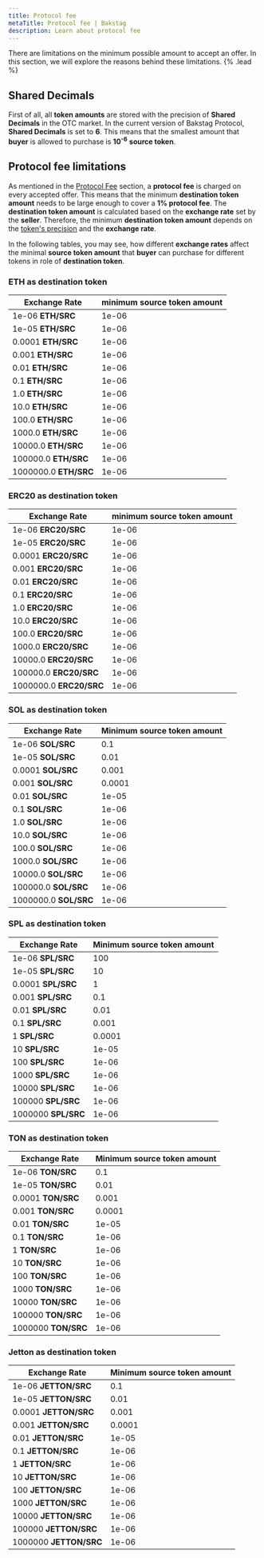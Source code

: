 ```yaml
---
title: Protocol fee
metaTitle: Protocol fee | Bakstag
description: Learn about protocol fee
---
```


There are limitations on the minimum possible amount to accept an offer. In this section, we will explore the reasons behind these limitations. {% .lead %}

## Shared Decimals
First of all, all **token amounts** are stored with the precision of **Shared Decimals** in the OTC market. In the current version of Bakstag Protocol, **Shared Decimals** is set to **6**. This means that the smallest amount that **buyer** is allowed to purchase is **10<sup>-6</sup>** **source token**.

## Protocol fee limitations
As mentioned in the [Protocol Fee](/fee) section, a **protocol fee** is charged on every accepted offer. This means that the minimum **destination token amount** needs to be large enough to cover a **1% protocol fee**. The **destination token amount** is calculated based on the **exchange rate** set by the **seller**. Therefore, the minimum **destination token amount** depends on the [token's precision](/token-precision) and the **exchange rate**. 

In the following tables, you may see, how different **exchange rates** affect the minimal **source token amount** that **buyer** can purchase for different tokens in role of **destination token**.


### ETH as **destination token**
|**Exchange Rate** | minimum **source token amount** |
|---|---|
| 1e-06 **ETH/SRC**| 1e-06 |
| 1e-05 **ETH/SRC**| 1e-06 |
| 0.0001 **ETH/SRC**| 1e-06 |
| 0.001 **ETH/SRC**| 1e-06 |
| 0.01 **ETH/SRC**| 1e-06 |
| 0.1 **ETH/SRC**| 1e-06 |
| 1.0 **ETH/SRC**| 1e-06 |
| 10.0 **ETH/SRC**| 1e-06 |
| 100.0 **ETH/SRC**| 1e-06 |
| 1000.0 **ETH/SRC**| 1e-06 |
| 10000.0 **ETH/SRC**| 1e-06 |
| 100000.0 **ETH/SRC**| 1e-06 |
| 1000000.0 **ETH/SRC**| 1e-06 |

### ERC20 as **destination token**

|**Exchange Rate** | minimum **source token amount** |
|---|---|
| 1e-06 **ERC20/SRC** | 1e-06 |
| 1e-05 **ERC20/SRC** | 1e-06 |
| 0.0001 **ERC20/SRC** | 1e-06 |
| 0.001 **ERC20/SRC** | 1e-06 |
| 0.01 **ERC20/SRC** | 1e-06 |
| 0.1 **ERC20/SRC** | 1e-06 |
| 1.0 **ERC20/SRC** | 1e-06 |
| 10.0 **ERC20/SRC** | 1e-06 |
| 100.0 **ERC20/SRC** | 1e-06 |
| 1000.0 **ERC20/SRC** | 1e-06 |
| 10000.0 **ERC20/SRC** | 1e-06 |
| 100000.0 **ERC20/SRC** | 1e-06 |
| 1000000.0 **ERC20/SRC** | 1e-06 |

### SOL as **destination token**
|**Exchange Rate** | Minimum **source token amount** |
|---|---|
| 1e-06 **SOL/SRC** | 0.1 |
| 1e-05 **SOL/SRC** | 0.01 |
| 0.0001 **SOL/SRC** | 0.001 |
| 0.001 **SOL/SRC** | 0.0001 |
| 0.01 **SOL/SRC** | 1e-05 |
| 0.1 **SOL/SRC** | 1e-06 |
| 1.0 **SOL/SRC** | 1e-06 |
| 10.0 **SOL/SRC** | 1e-06 |
| 100.0 **SOL/SRC** | 1e-06 |
| 1000.0 **SOL/SRC** | 1e-06 |
| 10000.0 **SOL/SRC** | 1e-06 |
| 100000.0 **SOL/SRC** | 1e-06 |
| 1000000.0 **SOL/SRC** | 1e-06 |

### SPL as **destination token**
|**Exchange Rate** | Minimum **source token amount** |
|---|---|
| 1e-06 **SPL/SRC** | 100 |
| 1e-05 **SPL/SRC** | 10 |
| 0.0001 **SPL/SRC** | 1 |
| 0.001 **SPL/SRC** | 0.1 |
| 0.01 **SPL/SRC** | 0.01 |
| 0.1 **SPL/SRC** | 0.001 |
| 1 **SPL/SRC** | 0.0001 |
| 10 **SPL/SRC** | 1e-05 |
| 100 **SPL/SRC** | 1e-06 |
| 1000 **SPL/SRC** | 1e-06 |
| 10000 **SPL/SRC** | 1e-06 |
| 100000 **SPL/SRC** | 1e-06 |
| 1000000 **SPL/SRC** | 1e-06 |

### TON as **destination token**
|**Exchange Rate** | Minimum **source token amount** |
|---|---|
| 1e-06 **TON/SRC** | 0.1 |
| 1e-05 **TON/SRC** | 0.01 |
| 0.0001 **TON/SRC** | 0.001 |
| 0.001 **TON/SRC** | 0.0001 |
| 0.01 **TON/SRC** | 1e-05 |
| 0.1 **TON/SRC** | 1e-06 |
| 1 **TON/SRC** | 1e-06 |
| 10 **TON/SRC** | 1e-06 |
| 100 **TON/SRC** | 1e-06 |
| 1000 **TON/SRC** | 1e-06 |
| 10000 **TON/SRC** | 1e-06 |
| 100000 **TON/SRC** | 1e-06 |
| 1000000 **TON/SRC** | 1e-06 |

### Jetton as **destination token**

|**Exchange Rate** | Minimum **source token amount** |
|---|---|
| 1e-06 **JETTON/SRC** | 0.1 |
| 1e-05 **JETTON/SRC** | 0.01 |
| 0.0001 **JETTON/SRC** | 0.001 |
| 0.001 **JETTON/SRC** | 0.0001 |
| 0.01 **JETTON/SRC** | 1e-05 |
| 0.1 **JETTON/SRC** | 1e-06 |
| 1 **JETTON/SRC** | 1e-06 |
| 10 **JETTON/SRC** | 1e-06 |
| 100 **JETTON/SRC** | 1e-06 |
| 1000 **JETTON/SRC** | 1e-06 |
| 10000 **JETTON/SRC** | 1e-06 |
| 100000 **JETTON/SRC** | 1e-06 |
| 1000000 **JETTON/SRC** | 1e-06 |




